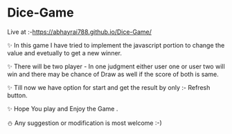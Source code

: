 # Dice-Game
Live at :-https://abhayrai788.github.io/Dice-Game/

✨ In this game I have tried to implement the javascript portion to change the value and evetually to get a new winner. 

✨ There will be two player - In one judgment either user one or user two will win and there may be chance of Draw as well if the score of both is same.

✨ Till now we have option for start and get the result by only :- Refresh button.

✨ Hope You play and Enjoy the Game .

⛄ Any suggestion or modification is most welcome :-)
